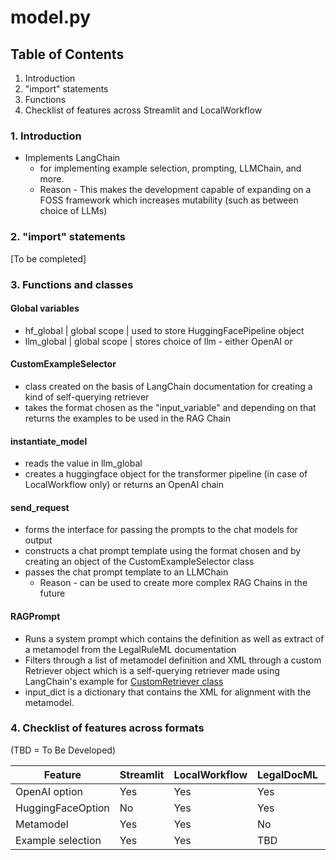 # model.py

## Table of Contents

1. Introduction
2. "import" statements
3. Functions 
4. Checklist of features across Streamlit and LocalWorkflow

### 1. Introduction

- Implements LangChain 
  - for implementing example selection, prompting, LLMChain, and more.
  - Reason - This makes the development capable of expanding on a FOSS framework which increases mutability (such as between choice of LLMs)

### 2. "import" statements

[To be completed]

### 3. Functions and classes
#### Global variables

- hf_global | global scope | used to store HuggingFacePipeline object
- llm_global | global scope | stores choice of llm - either OpenAI or 

#### CustomExampleSelector
- class created on the basis of LangChain documentation for creating a kind of self-querying retriever
- takes the format chosen as the "input_variable" and depending on that returns the examples to be used in the RAG Chain

#### instantiate_model

- reads the value in llm_global
- creates a huggingface object for the transformer pipeline (in case of LocalWorkflow only) or returns an OpenAI chain

#### send_request

- forms the interface for passing the prompts to the chat models for output
- constructs a chat prompt template using the format chosen and by creating an object of the CustomExampleSelector class
- passes the chat prompt template to an LLMChain
  - Reason - can be used to create more complex RAG Chains in the future

#### RAGPrompt

- Runs a system prompt which contains the definition as well as extract of a metamodel from the LegalRuleML documentation
- Filters through a list of metamodel definition and XML through a custom Retriever object which is a self-querying retriever made using LangChain's example for [CustomRetriever class](https://python.langchain.com/docs/modules/data_connection/retrievers/)
- input_dict is a dictionary that contains the XML  for alignment with the metamodel.

### 4. Checklist of features across formats

(TBD = To Be Developed)

| Feature | Streamlit | LocalWorkflow | LegalDocML | LegalRuleML |
| ------- |-----------|---------------|------------|-------------|
| OpenAI option | Yes       | Yes           | Yes        | Yes         |
| HuggingFaceOption | No        | Yes           | Yes        | Yes         |
| Metamodel | Yes       | Yes           | No         | Yes         |
| Example selection | Yes       | Yes           | TBD        | TBD         |